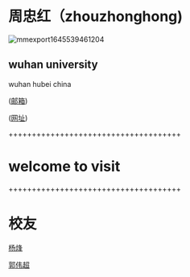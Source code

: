  #                                        周忠红（zhouzhonghong) 

![mmexport1645539461204](https://github.com/user-attachments/assets/b4464adb-922d-4d89-8604-9a0507b81d4c)

## wuhan university

wuhan hubei china

 ([邮箱](zhouzh@whu.edu.cn))

([网址](https://zhouzh0201.github.io/))
 

+++++++++++++++++++++++++++++++++++++
                                                                         
   #          welcome to visit                                                                
                                                                          
+++++++++++++++++++++++++++++++++++++
 
# 校友

[杨烽](https://faculty.cqupt.edu.cn/yangfeng/zh_CN/index.htm)

[郭伟超](https://mri.sjtu.edu.cn/sz_qzjs/345.html)

